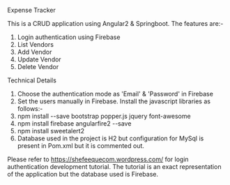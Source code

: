 Expense Tracker

This is a CRUD application using Angular2 & Springboot. The features are:-

1) Login authentication using Firebase
2) List Vendors
3) Add Vendor
4) Update Vendor
5) Delete Vendor

Technical Details

1) Choose the authentication mode as 'Email' & 'Password' in Firebase
2) Set the users manually in Firebase.
Install the javascript libraries as follows:-
3) npm install --save bootstrap popper.js jquery font-awesome
4) npm install firebase angularfire2 --save
5) npm install sweetalert2
6) Database used in the project is H2 but configuration for MySql is present in Pom.xml but it is commented out.

Please refer to https://shefeequecom.wordpress.com/ for login authentication development tutorial. 
The tutorial is an exact representation of the application but the database used is Firebase.
